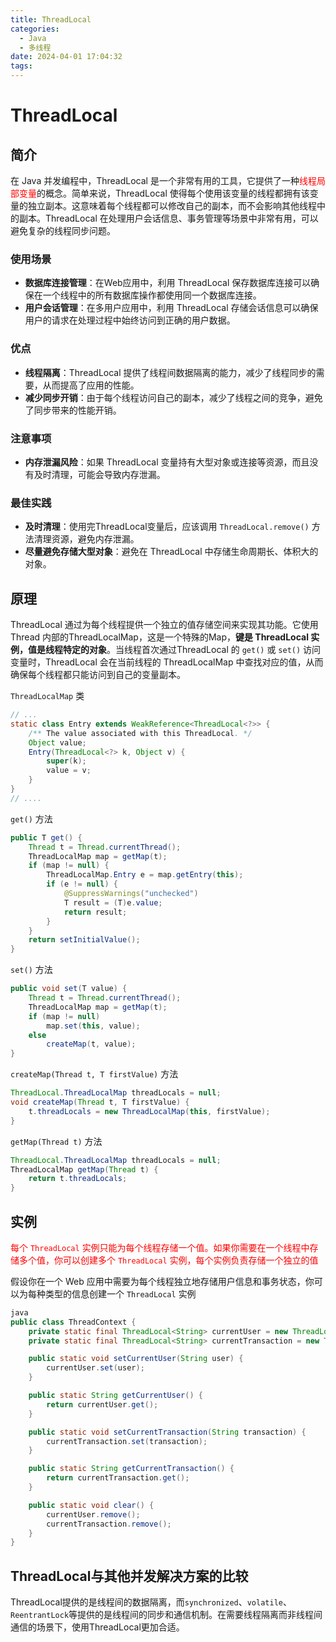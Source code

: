 ```yaml
---
title: ThreadLocal
categories:
  - Java
  - 多线程
date: 2024-04-01 17:04:32
tags:
---
```


# ThreadLocal

## 简介

在 Java 并发编程中，ThreadLocal 是一个非常有用的工具，它提供了一种<font color=red>线程局部变量</font>的概念。简单来说，ThreadLocal 使得每个使用该变量的线程都拥有该变量的独立副本。这意味着每个线程都可以修改自己的副本，而不会影响其他线程中的副本。ThreadLocal 在处理用户会话信息、事务管理等场景中非常有用，可以避免复杂的线程同步问题。

### 使用场景

- **数据库连接管理**：在Web应用中，利用 ThreadLocal 保存数据库连接可以确保在一个线程中的所有数据库操作都使用同一个数据库连接。
- **用户会话管理**：在多用户应用中，利用 ThreadLocal 存储会话信息可以确保用户的请求在处理过程中始终访问到正确的用户数据。

### 优点

- **线程隔离**：ThreadLocal 提供了线程间数据隔离的能力，减少了线程同步的需要，从而提高了应用的性能。
- **减少同步开销**：由于每个线程访问自己的副本，减少了线程之间的竞争，避免了同步带来的性能开销。

### 注意事项

- **内存泄漏风险**：如果 ThreadLocal 变量持有大型对象或连接等资源，而且没有及时清理，可能会导致内存泄漏。

### 最佳实践

- **及时清理**：使用完ThreadLocal变量后，应该调用 `ThreadLocal.remove()` 方法清理资源，避免内存泄漏。
- **尽量避免存储大型对象**：避免在 ThreadLocal 中存储生命周期长、体积大的对象。

## 原理

ThreadLocal 通过为每个线程提供一个独立的值存储空间来实现其功能。它使用 Thread 内部的ThreadLocalMap，这是一个特殊的Map，**键是 ThreadLocal 实例，值是线程特定的对象**。当线程首次通过ThreadLocal 的 `get()` 或 `set()` 访问变量时，ThreadLocal 会在当前线程的 ThreadLocalMap 中查找对应的值，从而确保每个线程都只能访问到自己的变量副本。

`ThreadLocalMap` 类

```java
// ...
static class Entry extends WeakReference<ThreadLocal<?>> {
    /** The value associated with this ThreadLocal. */
    Object value;
    Entry(ThreadLocal<?> k, Object v) {
        super(k);
        value = v;
    }
}
// ....
```

`get()` 方法

```java
public T get() {
    Thread t = Thread.currentThread();
    ThreadLocalMap map = getMap(t);
    if (map != null) {
        ThreadLocalMap.Entry e = map.getEntry(this);
        if (e != null) {
            @SuppressWarnings("unchecked")
            T result = (T)e.value;
            return result;
        }
    }
    return setInitialValue();
}
```

`set()` 方法

```java
public void set(T value) {
    Thread t = Thread.currentThread();
    ThreadLocalMap map = getMap(t);
    if (map != null)
        map.set(this, value);
    else
        createMap(t, value);
}
```

`createMap(Thread t, T firstValue)` 方法

```java
ThreadLocal.ThreadLocalMap threadLocals = null;
void createMap(Thread t, T firstValue) {
    t.threadLocals = new ThreadLocalMap(this, firstValue);
}
```

`getMap(Thread t)` 方法

```java
ThreadLocal.ThreadLocalMap threadLocals = null;
ThreadLocalMap getMap(Thread t) {
    return t.threadLocals;
}
```

## 实例

<font color=red>每个 `ThreadLocal` 实例只能为每个线程存储一个值。如果你需要在一个线程中存储多个值，你可以创建多个 `ThreadLocal` 实例，每个实例负责存储一个独立的值</font>

假设你在一个 Web 应用中需要为每个线程独立地存储用户信息和事务状态，你可以为每种类型的信息创建一个 `ThreadLocal` 实例

```java
java
public class ThreadContext {
    private static final ThreadLocal<String> currentUser = new ThreadLocal<>();
    private static final ThreadLocal<String> currentTransaction = new ThreadLocal<>();

    public static void setCurrentUser(String user) {
        currentUser.set(user);
    }

    public static String getCurrentUser() {
        return currentUser.get();
    }

    public static void setCurrentTransaction(String transaction) {
        currentTransaction.set(transaction);
    }

    public static String getCurrentTransaction() {
        return currentTransaction.get();
    }

    public static void clear() {
        currentUser.remove();
        currentTransaction.remove();
    }
}
```

## ThreadLocal与其他并发解决方案的比较

ThreadLocal提供的是线程间的数据隔离，而`synchronized`、`volatile`、`ReentrantLock`等提供的是线程间的同步和通信机制。在需要线程隔离而非线程间通信的场景下，使用ThreadLocal更加合适。
